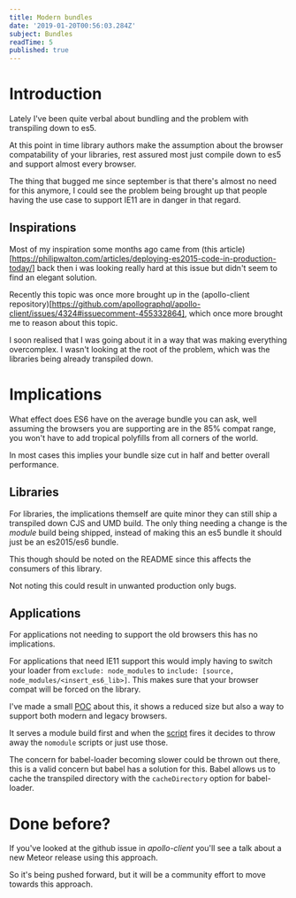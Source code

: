 ```yaml
---
title: Modern bundles
date: '2019-01-20T00:56:03.284Z'
subject: Bundles
readTime: 5
published: true
---
```


# Introduction

Lately I've been quite verbal about bundling and the problem with
transpiling down to es5.

At this point in time library authors make the assumption about
the browser compatability of your libraries, rest assured most
just compile down to es5 and support almost every browser.

The thing that bugged me since september is that there's almost
no need for this anymore, I could see the problem being brought up
that people having the use case to support IE11 are in danger in
that regard. 

## Inspirations

Most of my inspiration some months ago came from (this article)[https://philipwalton.com/articles/deploying-es2015-code-in-production-today/]
back then i was looking really hard at this issue but didn't seem to
find an elegant solution.

Recently this topic was once more brought up in the (apollo-client
repository)[https://github.com/apollographql/apollo-client/issues/4324#issuecomment-455332864],
which once more brought me to reason about this topic.

I soon realised that I was going about it in a way that was making everything
overcomplex. I wasn't looking at the root of the problem, which was the libraries
being already transpiled down.

# Implications

What effect does ES6 have on the average bundle you can ask, well assuming
the browsers you are supporting are in the 85% compat range, you won't have
to add tropical polyfills from all corners of the world.

In most cases this implies your bundle size cut in half and better overall
performance.

## Libraries

For libraries, the implications themself are quite minor they can still ship
a transpiled down CJS and UMD build.
The only thing needing a change is the _module_ build being shipped, instead of
making this an es5 bundle it should just be an es2015/es6 bundle.

This though should be noted on the README since this affects the consumers
of this library. 

Not noting this could result in unwanted production only bugs.

## Applications

For applications not needing to support the old browsers this has no implications.

For applications that need IE11 support this would imply having to switch your loader
from `exclude: node_modules` to `include: [source, node_modules/<insert_es6_lib>]`.
This makes sure that your browser compat will be forced on the library.

I've made a small [POC](https://github.com/JoviDeCroock/POC-ModularLegacyBuild)
about this, it shows a reduced size but also a way to support both modern and legacy
browsers.

It serves a module build first and when the [script](https://gist.github.com/samthor/64b114e4a4f539915a95b91ffd340acc)
fires it decides to throw away the `nomodule` scripts or just use those.

The concern for babel-loader becoming slower could be thrown out there, this is a valid
concern but babel has a solution for this. 
Babel allows us to cache the transpiled directory with the `cacheDirectory` option for
babel-loader.

# Done before?

If you've looked at the github issue in _apollo-client_ you'll see a talk about
a new Meteor release using this approach.

So it's being pushed forward, but it will be a community effort to move towards
this approach.
